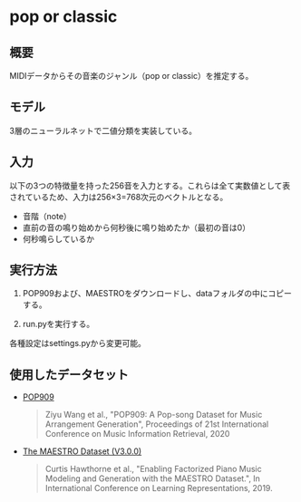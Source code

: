 # pop or classic

## 概要
MIDIデータからその音楽のジャンル（pop or classic）を推定する。

## モデル
3層のニューラルネットで二値分類を実装している。

## 入力
以下の3つの特徴量を持った256音を入力とする。これらは全て実数値として表されているため、入力は256×3=768次元のベクトルとなる。
- 音階（note）
- 直前の音の鳴り始めから何秒後に鳴り始めたか（最初の音は0）
- 何秒鳴らしているか

## 実行方法
1. POP909および、MAESTROをダウンロードし、dataフォルダの中にコピーする。

2. run.pyを実行する。

各種設定はsettings.pyから変更可能。



## 使用したデータセット
- <a href=https://github.com/music-x-lab/POP909-Dataset>POP909</a>
    > Ziyu Wang et al., "POP909: A Pop-song Dataset for Music Arrangement Generation", Proceedings of 21st International Conference on Music Information Retrieval, 2020

- <a href=https://magenta.tensorflow.org/datasets/maestro>The MAESTRO Dataset (V3.0.0)</a>
    > Curtis Hawthorne et al., "Enabling Factorized Piano Music Modeling and Generation with the MAESTRO Dataset.", In International Conference on Learning Representations, 2019.